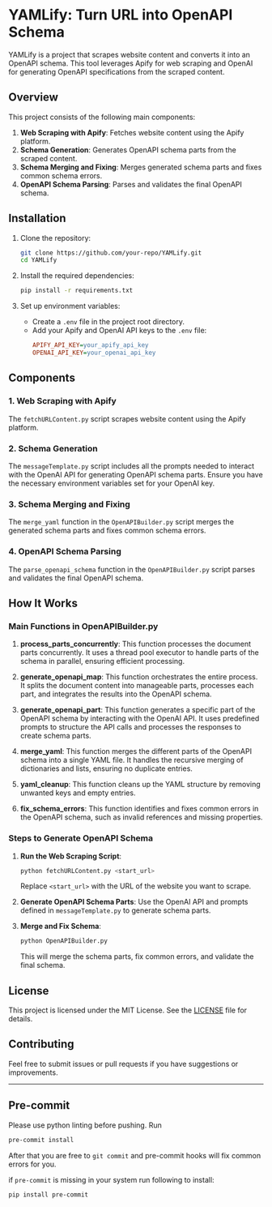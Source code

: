 # YAMLify: Turn URL into OpenAPI Schema

YAMLify is a project that scrapes website content and converts it into an OpenAPI schema. This tool leverages Apify for web scraping and OpenAI for generating OpenAPI specifications from the scraped content.

## Overview

This project consists of the following main components:

1. **Web Scraping with Apify**: Fetches website content using the Apify platform.
2. **Schema Generation**: Generates OpenAPI schema parts from the scraped content.
3. **Schema Merging and Fixing**: Merges generated schema parts and fixes common schema errors.
4. **OpenAPI Schema Parsing**: Parses and validates the final OpenAPI schema.

## Installation

1. Clone the repository:
    ```bash
    git clone https://github.com/your-repo/YAMLify.git
    cd YAMLify
    ```

2. Install the required dependencies:
    ```bash
    pip install -r requirements.txt
    ```

3. Set up environment variables:
    - Create a `.env` file in the project root directory.
    - Add your Apify and OpenAI API keys to the `.env` file:
        ```ini
        APIFY_API_KEY=your_apify_api_key
        OPENAI_API_KEY=your_openai_api_key
        ```

## Components

### 1. Web Scraping with Apify

The `fetchURLContent.py` script scrapes website content using the Apify platform.


### 2. Schema Generation

The `messageTemplate.py` script includes all the prompts needed to interact with the OpenAI API for generating OpenAPI schema parts. Ensure you have the necessary environment variables set for your OpenAI key.

### 3. Schema Merging and Fixing

The `merge_yaml` function in the `OpenAPIBuilder.py` script merges the generated schema parts and fixes common schema errors.

### 4. OpenAPI Schema Parsing

The `parse_openapi_schema` function in the `OpenAPIBuilder.py` script parses and validates the final OpenAPI schema.

## How It Works

### Main Functions in OpenAPIBuilder.py

1. **process_parts_concurrently**: This function processes the document parts concurrently. It uses a thread pool executor to handle parts of the schema in parallel, ensuring efficient processing.

2. **generate_openapi_map**: This function orchestrates the entire process. It splits the document content into manageable parts, processes each part, and integrates the results into the OpenAPI schema.

3. **generate_openapi_part**: This function generates a specific part of the OpenAPI schema by interacting with the OpenAI API. It uses predefined prompts to structure the API calls and processes the responses to create schema parts.

4. **merge_yaml**: This function merges the different parts of the OpenAPI schema into a single YAML file. It handles the recursive merging of dictionaries and lists, ensuring no duplicate entries.

5. **yaml_cleanup**: This function cleans up the YAML structure by removing unwanted keys and empty entries.

6. **fix_schema_errors**: This function identifies and fixes common errors in the OpenAPI schema, such as invalid references and missing properties.

### Steps to Generate OpenAPI Schema

1. **Run the Web Scraping Script**:
    ```bash
    python fetchURLContent.py <start_url>
    ```
    Replace `<start_url>` with the URL of the website you want to scrape.

2. **Generate OpenAPI Schema Parts**:
    Use the OpenAI API and prompts defined in `messageTemplate.py` to generate schema parts.

3. **Merge and Fix Schema**:
    ```bash
    python OpenAPIBuilder.py
    ```

    This will merge the schema parts, fix common errors, and validate the final schema.

## License

This project is licensed under the MIT License. See the [LICENSE](LICENSE) file for details.

## Contributing

Feel free to submit issues or pull requests if you have suggestions or improvements.

----

## Pre-commit
Please use python linting before pushing.
Run
```bash
pre-commit install
```

After that you are free to `git commit` and pre-commit hooks will fix common errors for you.

if `pre-commit` is missing in your system run following to install:
```bash
pip install pre-commit
```
